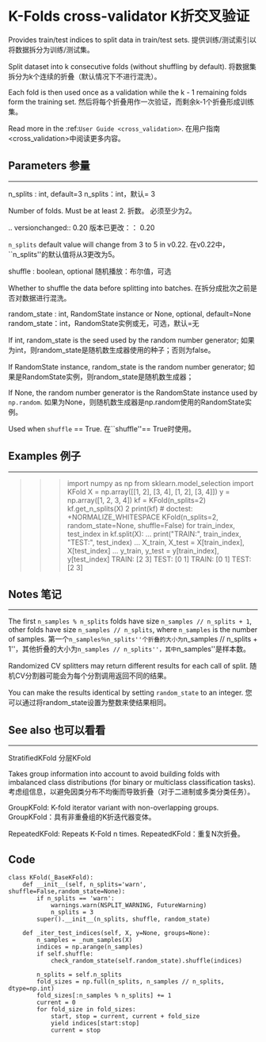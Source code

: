 # K-Folds cross-validator  K折交叉验证

Provides train/test indices to split data in train/test sets. 
提供训练/测试索引以将数据拆分为训练/测试集。

Split dataset into k consecutive folds (without shuffling by default).
将数据集拆分为k个连续的折叠（默认情况下不进行混洗）。

Each fold is then used once as a validation while the k - 1 remaining folds form the training set.
然后将每个折叠用作一次验证，而剩余k-1个折叠形成训练集。

Read more in the :ref:`User Guide <cross_validation>`.
在用户指南<cross_validation>中阅读更多内容。

## Parameters 参量
----------
n_splits : int, default=3
n_splits：int，默认= 3

Number of folds. Must be at least 2.
折数。 必须至少为2。

.. versionchanged:: 0.20
版本已更改：： 0.20

``n_splits`` default value will change from 3 to 5 in v0.22.
在v0.22中，``n_splits''的默认值将从3更改为5。

shuffle : boolean, optional 
随机播放：布尔值，可选

Whether to shuffle the data before splitting into batches.
在拆分成批次之前是否对数据进行混洗。

random_state : int, RandomState instance or None, optional, default=None
random_state：int，RandomState实例或无，可选，默认=无

If int, random_state is the seed used by the random number generator;
如果为int，则random_state是随机数生成器使用的种子；否则为false。

If RandomState instance, random_state is the random number generator;
如果是RandomState实例，则random_state是随机数生成器；

If None, the random number generator is the RandomState instance used by `np.random`. 
如果为None，则随机数生成器是np.random使用的RandomState实例。

Used when ``shuffle`` == True.
在``shuffle''== True时使用。

## Examples    例子
--------
>>> import numpy as np
>>> from sklearn.model_selection import KFold
>>> X = np.array([[1, 2], [3, 4], [1, 2], [3, 4]])
>>> y = np.array([1, 2, 3, 4])
>>> kf = KFold(n_splits=2)
>>> kf.get_n_splits(X)
2
>>> print(kf)  # doctest: +NORMALIZE_WHITESPACE
KFold(n_splits=2, random_state=None, shuffle=False)
>>> for train_index, test_index in kf.split(X):
    ...    print("TRAIN:", train_index, "TEST:", test_index)
    ...    X_train, X_test = X[train_index], X[test_index]
    ...    y_train, y_test = y[train_index], y[test_index]
TRAIN: [2 3] TEST: [0 1]
TRAIN: [0 1] TEST: [2 3]

## Notes  笔记
-----
The first ``n_samples % n_splits`` folds have size ``n_samples // n_splits + 1``, other folds have size ``n_samples // n_splits``, where ``n_samples`` is the number of samples.
第一个``n_samples％n_splits''个折叠的大小为``n_samples // n_splits + 1''，其他折叠的大小为``n_samples // n_splits''，其中``n_samples''是样本数。


Randomized CV splitters may return different results for each call of split. 
随机CV分割器可能会为每个分割调用返回不同的结果。

You can make the results identical by setting ``random_state`` to an integer.
您可以通过将random_state设置为整数来使结果相同。

## See also    也可以看看
--------
StratifiedKFold
分层KFold

Takes group information into account to avoid building folds with imbalanced class distributions (for binary or multiclass classification tasks).
考虑组信息，以避免因类分布不均衡而导致折叠（对于二进制或多类分类任务）。

GroupKFold: K-fold iterator variant with non-overlapping groups.
GroupKFold：具有非重叠组的K折迭代器变体。

RepeatedKFold: Repeats K-Fold n times.
RepeatedKFold：重复N次折叠。
    
    
## Code

```
class KFold(_BaseKFold):
    def __init__(self, n_splits='warn', shuffle=False,random_state=None):
        if n_splits == 'warn':
            warnings.warn(NSPLIT_WARNING, FutureWarning)
            n_splits = 3
        super().__init__(n_splits, shuffle, random_state)

    def _iter_test_indices(self, X, y=None, groups=None):
        n_samples = _num_samples(X)
        indices = np.arange(n_samples)
        if self.shuffle:
            check_random_state(self.random_state).shuffle(indices)

        n_splits = self.n_splits
        fold_sizes = np.full(n_splits, n_samples // n_splits, dtype=np.int)
        fold_sizes[:n_samples % n_splits] += 1
        current = 0
        for fold_size in fold_sizes:
            start, stop = current, current + fold_size
            yield indices[start:stop]
            current = stop

```
